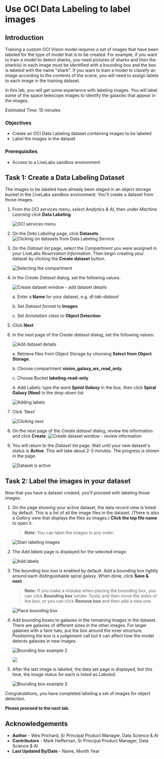 # Use OCI Data Labeling to label images

## Introduction
Training a custom OCI Vision model requires a set of images that have been labeled for the type of model that is to be created. For example, if you want to train a model to detect sharks, you need pictures of sharks and then the shark(s) in each image must be identified with a bounding box and the box is labeled with the name "shark". If you want to train a model to classify an image according to the contents of the scene, you will need to assign labels to each image in the training dataset.

In this lab, you will get some experience with labeling images. You will label some of the space telescope images to identify the galaxies that appear in the images. 

*Estimated Time*: 15 minutes

### Objectives
- Create an OCI Data Labeling dataset containing images to be labeled
- Label the images in the dataset

### Prerequisites
- Access to a LiveLabs sandbox environment


## **Task 1:** Create a Data Labeling Dataset
The images to be labeled have already been staged in an object storage bucket in the LiveLabs sandbox environment. You'll create a dataset from those images.

1. From the OCI services menu, select *Analytics & AI*, then under *Machine Learning* click **Data Labeling**.

    ![OCI services menu](./images/dls.png)

1. On the *Data Labeling* page, click **Datasets**.
![Clicking on datasets from Data Labeling Service](./images/datasets.png)

1. On the *Dataset list* page, select the *Compartment* you were assigned in your LiveLabs *Reservation Information*. Then begin creating your dataset by clicking the **Create dataset** button.

    ![Selecting the compartment](./images/compartment-dls.png) 

1. In the *Create Dataset* dialog, set the following values:

    ![Create dataset window - add dataset details](./images/create-dataset-p1.png)

    a. Enter a **Name** for your dataset, e.g. *dl-lab-dataset*

    b. Set *Dataset format* to **Images**

    c. Set *Annotation class* to **Object Detection**

1. Click **Next**
  
1. In the next page of the *Create dataset* dialog, set the following values:

     ![Add dataset details](./images/create-dataset-p2.png)
 
    a. Retrieve files from Object Storage by choosing **Select from Object Storage**.
 
    b. Choose compartment **vision\_galaxy\_ws\_read\_only**.
    
    c. Choose Bucket **labeling-read-only**

    d. Add Labels: type the word ***Spiral Galaxy*** in the box, then click  **Spiral Galaxy (New)** in the drop-down list

    ![Adding labels](./images/dataset-labels.png)

1. Click 'Next'
  
    ![Clicking next](./images/dataset-next.png)

1. On the next page of the *Create dataset* dialog, review the information and click **Create**.
  ![Create dataset window - review information](./images/click-create-dataset.png)

1. You will return to the *Dataset list* page. Wait until your new dataset's status is **Active**. This will take about 2-3 minutes. The progress is shown in the page.

    ![Dataset is active](./images/dataset-active.png)


## **Task 2:** Label the images in your dataset
Now that you have a dataset created, you'll proceed with labeling those images.

1. On the page showing your active dataset, the data record view is listed by default. This is a list of all the image files in the dataset. (There is also a *Gallery view* that displays the files as images.) **Click the top file name** to open it.
    >**Note:** You can label the images in any order.

    ![Start labeling images](./images/start-labeling.png)

1. The *Add labels* page is displayed for the selected image.
    
    ![Add labels](./images/add-labels1.png)

1. The bounding box tool is enabled by default. Add a bounding box tightly around each distinguishable spiral galaxy. When done, click **Save & next**.
    >**Note:** If you make a mistake when placing the bounding box, you can click **Bounding box** (under *Tools*) and then move the sides of the box, or you can click **Remove box** and then add a new one.

    ![Place bounding box](./images/label-galaxies1.png)

1. Add bounding boxes to galaxies in the remaining images in the dataset. There are galaxies of different sizes in the other images. For larger galaxies with a faint halo, put the box around the inner structure. Positioning the box is a judgement call but it can affect how the model detects galaxies in new images.

    ![Bounding box example 2](./images/label-galaxies2.png) 

    ![](./images/label-galaxies3.png)

1. After the last image is labeled, the data set page is displayed, but this time, the image status for each is listed as *Labeled*.

    ![Bounding box example 3](./images/dataset-labeled.png)

Congratulations, you have completed labeling a set of images for object detection.

**Please proceed to the next lab.**


## Acknowledgements

- **Author** - Wes Prichard, Sr Principal Product Manager, Data Science & AI
- **Contributors** -  Mark Heffernan, Sr Principal Product Manager, Data Science & AI
- **Last Updated By/Date** - Name, Month Year